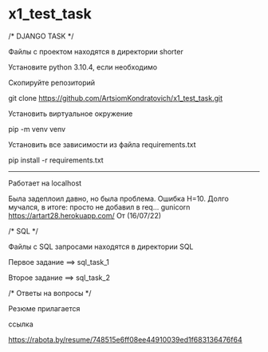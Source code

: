 # x1_test_task

/* DJANGO TASK */

Файлы с проектом находятся в директории shorter

Установите python 3.10.4, если необходимо

Скопируйте репозиторий

git clone https://github.com/ArtsiomKondratovich/x1_test_task.git

Установить виртуальное окружение

pip -m venv venv

Установить все зависимости из файла requirements.txt

pip install -r requirements.txt

_________
Работает на localhost

Была задеплоил давно, но была проблема. Ошибка H=10. Долго мучался, в итоге: просто не добавил в req... gunicorn
https://artart28.herokuapp.com/
От (16/07/22)

/* SQL */


Файлы с SQL запросами находятся в директории SQL

Первое задание ==> sql_task_1

Второе задание ==> sql_task_2

/* Ответы на вопросы */

Резюме прилагается

ссылка

https://rabota.by/resume/748515e6ff08ee44910039ed1f683136476f64
